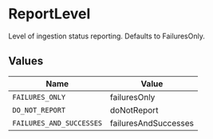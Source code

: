 # ReportLevel

Level of ingestion status reporting. Defaults to FailuresOnly.


## Values

| Name                     | Value                    |
| ------------------------ | ------------------------ |
| `FAILURES_ONLY`          | failuresOnly             |
| `DO_NOT_REPORT`          | doNotReport              |
| `FAILURES_AND_SUCCESSES` | failuresAndSuccesses     |
